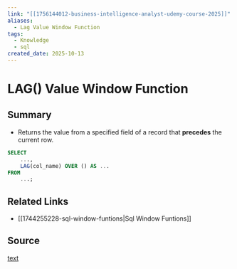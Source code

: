 ```yaml
---
link: "[[1756144012-business-intelligence-analyst-udemy-course-2025]]"
aliases:
  - Lag Value Window Function
tags:
  - Knowledge
  - sql
created_date: 2025-10-13
---
```

# LAG() Value Window Function
## Summary
- Returns the value from a specified field of a record that **precedes** the current row.

```SQL
SELECT
	...,
	LAG(col_name) OVER () AS ...
FROM
	...;
```
## Related Links
- [[1744255228-sql-window-funtions|Sql Window Funtions]]
## Source
[text]()
